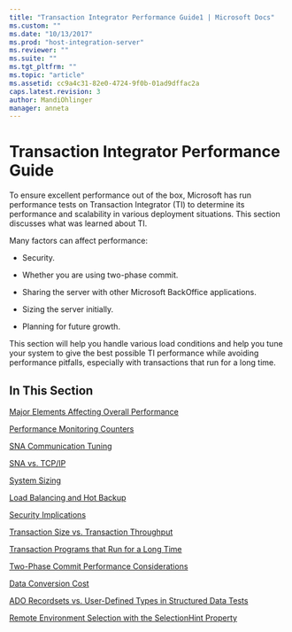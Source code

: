 ```yaml
---
title: "Transaction Integrator Performance Guide1 | Microsoft Docs"
ms.custom: ""
ms.date: "10/13/2017"
ms.prod: "host-integration-server"
ms.reviewer: ""
ms.suite: ""
ms.tgt_pltfrm: ""
ms.topic: "article"
ms.assetid: cc9a4c31-82e0-4724-9f0b-01ad9dffac2a
caps.latest.revision: 3
author: MandiOhlinger
manager: anneta
---
```

# Transaction Integrator Performance Guide
To ensure excellent performance out of the box, Microsoft has run performance tests on Transaction Integrator (TI) to determine its performance and scalability in various deployment situations. This section discusses what was learned about TI.  
  
 Many factors can affect performance:  
  
-   Security.  
  
-   Whether you are using two-phase commit.  
  
-   Sharing the server with other Microsoft BackOffice applications.  
  
-   Sizing the server initially.  
  
-   Planning for future growth.  
  
 This section will help you handle various load conditions and help you tune your system to give the best possible TI performance while avoiding performance pitfalls, especially with transactions that run for a long time.  
  
## In This Section  
 [Major Elements Affecting Overall Performance](../core/major-elements-affecting-overall-performance.md)  
  
 [Performance Monitoring Counters](../core/performance-monitoring-counters.md)  
  
 [SNA Communication Tuning](../core/sna-communication-tuning.md)  
  
 [SNA vs. TCP/IP](../core/sna-vs-tcp-ip.md)  
  
 [System Sizing](../core/system-sizing.md)  
  
 [Load Balancing and Hot Backup](../core/load-balancing-and-hot-backup.md)  
  
 [Security Implications](../core/security-implications.md)  
  
 [Transaction Size vs. Transaction Throughput](../core/transaction-size-vs-transaction-throughput.md)  
  
 [Transaction Programs that Run for a Long Time](../core/transaction-programs-that-run-for-a-long-time.md)  
  
 [Two-Phase Commit Performance Considerations](../core/two-phase-commit-performance-considerations.md)  
  
 [Data Conversion Cost](../core/data-conversion-cost.md)  
  
 [ADO Recordsets vs. User-Defined Types in Structured Data Tests](../core/ado-recordsets-vs-user-defined-types-in-structured-data-tests.md)  
  
 [Remote Environment Selection with the SelectionHint Property](../core/remote-environment-selection-with-the-selectionhint-property.md)